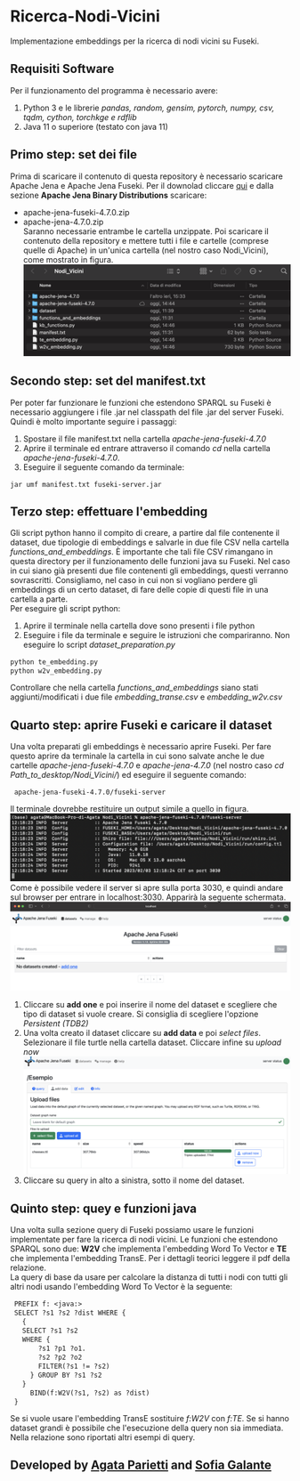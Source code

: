 # Ricerca-Nodi-Vicini
Implementazione embeddings per la ricerca di nodi vicini su Fuseki.

## Requisiti Software
Per il funzionamento del programma è necessario avere:
1. Python 3 e le librerie *pandas, random, gensim, pytorch, numpy, csv, tqdm, cython, torchkge e rdflib*
2. Java 11 o superiore (testato con java 11)

## Primo step: set dei file
Prima di scaricare il contenuto di questa repository è necessario scaricare Apache Jena e Apache Jena Fuseki. Per il downolad cliccare [qui](https://jena.apache.org/download/) e dalla sezione **Apache Jena Binary Distributions** scaricare:
- apache-jena-fuseki-4.7.0.zip
- apache-jena-4.7.0.zip
<br /> Saranno necessarie entrambe le cartella unzippate. Poi scaricare il contenuto della repository e mettere tutti i file e cartelle (comprese quelle di Apache) in un'unica cartella (nel nostro caso Nodi_Vicini), come mostrato in figura.
![](img/passo1.1.png?raw=true)

## Secondo step: set del manifest.txt
Per poter far funzionare le funzioni che estendono SPARQL su Fuseki è necessario aggiungere i file .jar nel classpath del file .jar del server Fuseki. Quindi è molto importante seguire i passaggi:

1. Spostare il file manifest.txt nella cartella *apache-jena-fuseki-4.7.0*
2. Aprire il terminale ed entrare attraverso il comando *cd* nella cartella  *apache-jena-fuseki-4.7.0*.
3. Eseguire il seguente comando da terminale:
```
jar umf manifest.txt fuseki-server.jar
```

## Terzo step: effettuare l'embedding
Gli script python hanno il compito di creare, a partire dal file contenente il dataset, due tipologie di embeddings e salvarle in due file CSV nella cartella *functions_and_embeddings*. È importante che tali file CSV rimangano in questa directory per il funzionamento delle funzioni java su Fuseki. Nel caso in cui siano già presenti due file contenenti gli embeddings, questi verranno sovrascritti. Consigliamo, nel caso in cui non si vogliano perdere gli embeddings di un certo dataset, di fare delle copie di questi file in una cartella a parte.
 <br> 
 Per eseguire gli script python:
 1. Aprire il terminale nella cartella dove sono presenti i file python
 2. Eseguire i file da terminale e seguire le istruzioni che compariranno. Non eseguire lo script *dataset_preparation.py*
 ```
 python te_embedding.py
 python w2v_embedding.py 
 ```
Controllare che nella cartella *functions_and_embeddings* siano stati aggiunti/modificati i due file *embedding_transe.csv* e *embedding_w2v.csv*

## Quarto step: aprire Fuseki e caricare il dataset
Una volta preparati gli embeddings è necessario aprire Fuseki. Per fare questo aprire da terminale la cartella in cui sono salvate anche le due cartelle *apache-jena-fuseki-4.7.0* e *apache-jena-4.7.0* (nel nostro caso *cd Path_to_desktop/Nodi_Vicini/*) ed eseguire il seguente comando:
```
 apache-jena-fuseki-4.7.0/fuseki-server
 ```
 Il terminale dovrebbe restituire un output simile a quello in figura.
  ![](img/fuseki1.png?raw=true)
 Come è possibile vedere il server si apre sulla porta 3030, e quindi andare sul browser per entrare in localhost:3030. Apparirà la seguente schermata.
 ![](img/fuseki2.png?raw=true)
 1. Cliccare su **add one** e poi inserire il nome del dataset e scegliere che tipo di dataset si vuole creare. Si consiglia di scegliere l'opzione *Persistent (TDB2)*
 2. Una volta creato il dataset cliccare su **add data** e poi *select files*. Selezionare il file turtle nella cartella dataset. Cliccare infine su *upload now* 
 ![](img/fuseki3.png?raw=true)
 3. Cliccare su query in alto a sinistra, sotto il nome del dataset.

## Quinto step: quey e funzioni java
Una volta sulla sezione query di Fuseki possiamo usare le funzioni implementate per fare la ricerca di nodi vicini. Le funzioni che estendono SPARQL sono due: **W2V** che implementa l'embedding Word To Vector e **TE** che implementa l'embedding TransE. Per i dettagli teorici leggere il pdf della relazione. <br>
La query di base da usare per calcolare la distanza di tutti i nodi con tutti gli altri nodi usando l'embedding Word To Vector è la seguente:
```
 PREFIX f: <java:>
 SELECT ?s1 ?s2 ?dist WHERE {
   {
   SELECT ?s1 ?s2
   WHERE {
       ?s1 ?p1 ?o1.
       ?s2 ?p2 ?o2
       FILTER(?s1 != ?s2)
     } GROUP BY ?s1 ?s2
   }
     BIND(f:W2V(?s1, ?s2) as ?dist)
 }
 ```
Se si vuole usare l'embedding TransE sostituire *f:W2V* con *f:TE*. Se si hanno dataset grandi è possibile che l'esecuzione della query non sia immediata. Nella relazione sono riportati altri esempi di query.

## Developed by [Agata Parietti](https://github.com/AgataParietti) and [Sofia Galante](https://github.com/Sofia-Galante)
